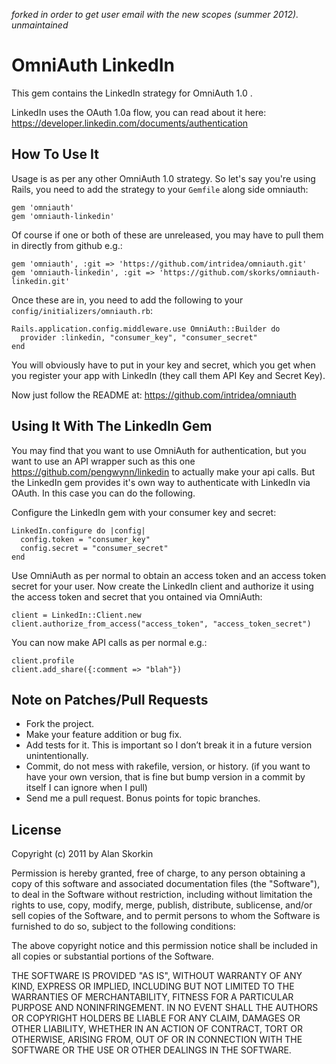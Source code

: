 _forked in order to get user email with the new scopes (summer 2012). unmaintained_

# OmniAuth LinkedIn

This gem contains the LinkedIn strategy for OmniAuth 1.0 .

LinkedIn uses the OAuth 1.0a flow, you can read about it here: https://developer.linkedin.com/documents/authentication 

## How To Use It

Usage is as per any other OmniAuth 1.0 strategy. So let's say you're using Rails, you need to add the strategy to your `Gemfile` along side omniauth:

    gem 'omniauth'
    gem 'omniauth-linkedin'

Of course if one or both of these are unreleased, you may have to pull them in directly from github e.g.:

    gem 'omniauth', :git => 'https://github.com/intridea/omniauth.git'
    gem 'omniauth-linkedin', :git => 'https://github.com/skorks/omniauth-linkedin.git'

Once these are in, you need to add the following to your `config/initializers/omniauth.rb`:

    Rails.application.config.middleware.use OmniAuth::Builder do
      provider :linkedin, "consumer_key", "consumer_secret" 
    end

You will obviously have to put in your key and secret, which you get when you register your app with LinkedIn (they call them API Key and Secret Key). 

Now just follow the README at: https://github.com/intridea/omniauth

## Using It With The LinkedIn Gem

You may find that you want to use OmniAuth for authentication, but you want to use an API wrapper such as this one https://github.com/pengwynn/linkedin to actually make your api calls. But the LinkedIn gem provides it's own way to authenticate with LinkedIn via OAuth. In this case you can do the following.

Configure the LinkedIn gem with your consumer key and secret:

    LinkedIn.configure do |config|
      config.token = "consumer_key"
      config.secret = "consumer_secret"
    end

Use OmniAuth as per normal to obtain an access token and an access token secret for your user. Now create the LinkedIn client and authorize it using the access token and secret that you ontained via OmniAuth:

    client = LinkedIn::Client.new
    client.authorize_from_access("access_token", "access_token_secret")

You can now make API calls as per normal e.g.:

    client.profile
    client.add_share({:comment => "blah"})

## Note on Patches/Pull Requests

- Fork the project.
- Make your feature addition or bug fix.
- Add tests for it. This is important so I don’t break it in a future version unintentionally.
- Commit, do not mess with rakefile, version, or history. (if you want to have your own version, that is fine but bump version in a commit by itself I can ignore when I pull)
- Send me a pull request. Bonus points for topic branches.

## License

Copyright (c) 2011 by Alan Skorkin

Permission is hereby granted, free of charge, to any person obtaining a copy of this software and associated documentation files (the "Software"), to deal in the Software without restriction, including without limitation the rights to use, copy, modify, merge, publish, distribute, sublicense, and/or sell copies of the Software, and to permit persons to whom the Software is furnished to do so, subject to the following conditions:

The above copyright notice and this permission notice shall be included in all copies or substantial portions of the Software.

THE SOFTWARE IS PROVIDED "AS IS", WITHOUT WARRANTY OF ANY KIND, EXPRESS OR IMPLIED, INCLUDING BUT NOT LIMITED TO THE WARRANTIES OF MERCHANTABILITY, FITNESS FOR A PARTICULAR PURPOSE AND NONINFRINGEMENT. IN NO EVENT SHALL THE AUTHORS OR COPYRIGHT HOLDERS BE LIABLE FOR ANY CLAIM, DAMAGES OR OTHER LIABILITY, WHETHER IN AN ACTION OF CONTRACT, TORT OR OTHERWISE, ARISING FROM, OUT OF OR IN CONNECTION WITH THE SOFTWARE OR THE USE OR OTHER DEALINGS IN THE SOFTWARE.
